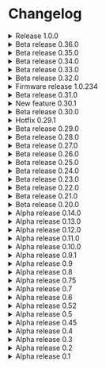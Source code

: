# Changelog

<details>

<summary>Release 1.0.0</summary>

## New Features <a href="#new-features" id="new-features"></a>

## Staking <a href="#staking" id="staking"></a>

Staking itself helps $CHIRP token holders grow their balance by locking their tokens for a particular timeframe for extra rewards.

This encourages long-term holding, increases token stability, and keeps users engaged as well. Features includes flexible reward rates, auto-reinvestment, and bonus perks.

More details: [https://docs.chirptoken.io/chirp-token/staking](https://docs.chirptoken.io/chirp-token/staking)

## Rules Engine <a href="#rules-engine-dostupno-tolko-pod-ficha-flagom" id="rules-engine-dostupno-tolko-pod-ficha-flagom"></a>

**Rules Engine** allows users to set up and run automated rules for device data. The rule engine will help automate tasks, make the platform more efficient, and improve how devices are managed. This is the first version, laying the foundation for future updates and improvements.

## Notification Center <a href="#notification-center" id="notification-center"></a>

The **Notification Center** is designed to help users stay informed about important events in the system. It ensures that critical alerts, important updates, and general information reach the right people at the right time.

With this feature, users will:

* **Receive notifications in real-time** when system events occur
* **See notifications categorized by priority** (Critical, Important, Information)
* **View all notifications** with timestamps.
* **Filter notifications** by priority and date.
* **Mark notifications as read** to track which messages they’ve already seen.
* **Delete notifs** to remove unnecessary messages while keeping relevant ones.

## Bug fixes <a href="#bug-fixes" id="bug-fixes"></a>

Cannot paste DEVEUI correctly

AI assistant locks function buttons

</details>

<details>

<summary>Beta release 0.36.0</summary>

![](<../.gitbook/assets/image (48).png>)

## Features

User board redesigned\
Map: Centering when no device or coordinates are present\
Map: Updated colors\
Light theme added for widgets\
Improved graphs for calculated widgets, including colors and decimal points\
Added ability to set normal value boundaries in widget settings\
Displayed min/max/avg on widget progress bar\
Redesigned tooltips\
Updated Claim Reward window

## Bugfixes

Fixed miner status icon not updating\
Fixed rewards wallet verification issue on rewards page via sidebar button\
Corrected total and last rewards counters showing zero\
Explorer: Fixed Token Supply Widget displaying incorrect graph\
Explorer: Restored missing Top Earners\
Explorer: Corrected sorting order in Transaction Block\
User Board: Fixed UI bug for Favorite devices in adaptive mode\
User Board: Corrected number of needed attention device notifications\
User Board: Added missing "Mark all as read" button\
Fixed disappearing data credit balance after page reload\
Mining board: Fixed page height bug\
Corrected sidebar menu scaling\
Improved widget settings reset functionality\
Fixed Chirp Epochs not displaying on rewards graph\
Resolved login failure after logout\
Removed share device function for device owner

</details>

<details>

<summary>Beta release 0.35.0</summary>

![](<../.gitbook/assets/image (47).png>)

### Features

_App_

• Added availability and RX/TX charts for third-party gateways\
• Displayed min/max/avg on the widget graph\
• Added empty states for Mining Board and User Board maps\
• Enabled search by DevID on Device list page

_Firmware_

• New firmware release v1.1.3 now available\
• Added MQTT client\
• Optimized upgrade script\
• Disabled Ziti tunnel on firmware start\
• Removed Wi-Fi settings reset when not connected to gateway's AP\
• Added more NTP servers\
• Optimized ECC chip setup scripts\
• Wisgate UI: Improved interface responsiveness\
• Enhanced network connection stability\
• Significantly reduced traffic consumption from 3 GB/month (v1.0.234) to 600 MB/month

### Bugfixes

• Map: Fixed ruler in adaptive mode\
• Map: Removed scrolling after map opening\
• Fixed issue where new Miners received no payments or rewards\
• Fixed update firmware request bug\
• Fixed confirmation link on sign-in page\
• Leader Board: Corrected total distance calculation\
• Muted sign-in buttons after returning to login page\
• Fixed session error during password change\
• Mobile: Fixed page reload during tracker map usage\
• Devices: Corrected search field placeholder\
• Fixed login and sign-up using Apple account\
• Fixed display of new firmware version on gateway's dashboard\
• Login: Corrected Apple warning text\
• Resolved issue preventing registration using Google / Apple accounts\
• Fixed login failure when using Apple / Google accounts\
• Fixed bug where registration button wasn't blurred after click\
• Resolved login forward back to login page issue\
• Corrected sorting order for transactions in Mining Board

_Tracker App_

• Implemented logout on internet connection loss\
• Added leaderboard position information\
• Fixed issue of new device creation after app update\
• Reduced multiple location messages\
• Fixed iOS device absence on Leader Board\
• Resolved user registration error\
• Android App: Fixed large map movements during rest

</details>

<details>

<summary>Beta release 0.34.0</summary>

![](<../.gitbook/assets/image (46).png>)

### Features

* Device info block added for Device page & Gateway page
* All layers (device icons, track, ruler) on the map are erased when switching the light/dark theme
* Connected wallet: UI improvements
* Redesigned dark theme for map
* Added light theme for map
* Login page optimization
* Added scrolling/filtering feature to Rewards chart
* Explorer: changed default sorting to total for top earners

_Leaderboard:_

* Add device aliases to Leaderboard
* Removed highlighting of first positions in Leaderboard

### Bugfixes

* Verification using Ledger device does not work
* Fixed statistics widgets in Explorer
* Mining Board: Calculation of Potential Reward
* Mining Board: map ruler error when switching themes
* Light theme: black buttons for PayPal card payment
* Light theme: black view of feedback form
* Notification email about personal info change during widget configuration
* Unexpected logout fixed

</details>

<details>

<summary>Beta release 0.33.0</summary>

![](<../.gitbook/assets/image (45).png>)

### Features

* Frontend improvements: White theme released, switch dark/white themes in sidebar by clicking user avatar
* Frontend improvements: Map color redesigned for better readability
* Frontend improvements: Sign-in buttons for Google / Apple redesigned for better interaction
* Mining board: Reward coefficients are shown to demonstrate the potentially lost reward due to low availability
* Mining board: Reward scrolling feature now allows to scroll epochs to where it all began
* SIM cards: New SIM parameters are available on SIM card page
* Devices: Widget switch main/other allows to switch main and other data to highlight only the most important information
* Wallet security: Signature for wallet removal is now required to increase the safety of mining on Chirp platform

### Bugfixes

* Redeem NFT: Exception during order creation
* Redeem NFT: Wallet address input
* Login and logout issues

</details>

<details>

<summary>Beta release 0.32.0</summary>

![](<../.gitbook/assets/image (44).png>)

### Features

**Chirp Token**\
Extractor: Extract claim records for payouts\
Make each instance of the validator service use its own consumer name\
SDK & Crypto: Claim transaction tools\
Ledger Node: Each record should have a date\
Ledger Node: Transaction multi-signing algorithm\
Depositary Contract: Claim function\
Ledger Node: Prepare Transaction\
Extractor: Transactions controller\
Refactoring top holders without SUI ScanBalances

**Chirp App**\
Mining Board:

* Added "Claim" button
* Popup "How much do you wish to claim?" with amount to claim (max amount button)
* Popup: Sign transaction
* Popup: "Success" or "Transaction declined"
* Table fixed: rename Reward to Deposit and tooltip "These are claimable deposits. They can be claimed from the blockchain."
* Fetch rewards only for displayed epochs
* Fixed mining board blocks style

App optimizations for devices and gateways pages\
Support initial miner firmware registration link in app\
Leaderboard widget at device page\
Leak Sensor widget improvement\
Added sorting for non-LoRa devices in add device dialog menu\
Added main metrics for tracker pages\
Explorer: Added gateway aliases for top earners table\
Explorer: Added “Type” column to payments table\
Reward Wallet: Signed the wallet removal operation\
Connect Wallet: New sidebar menu added; now, the chain is displayed for the connected wallet

### Bugfixes

Mainnet stability: fixed duplicating keys error\
Mainnet stability: deleted unnecessary checkpoints\
Login page: fixed white screen error\
Redeem NFT: wallet address does not fit input\
Contact Support pop-up at device page fixed\
Gateway: location not displayed in gateways table\
Tracker Map: tracks not displayed in adaptive mode\
Fixed tooltip shift for rewards chart\
Fixed app crash on Smart Plug device page

</details>

<details>

<summary>Firmware release 1.0.234</summary>

![](<../.gitbook/assets/image (43).png>)

### Features

* Gateway availability issues have been resolved;
* Fixed problems with Wi-Fi connection loss;
* Improved Wisgate UI performance and fixed bugs;
* Added feature to disable LTE modem by default if not in use.

</details>

<details>

<summary>Beta release 0.31.0</summary>

![](<../.gitbook/assets/image (42).png>)

### Features

* Leaderboard Page: New widget designed for the Chirp Tracker mobile app and the upcoming BIG Airdrop Campaign
* Added top-up for sim-card balance via PayPal, credit card or Data Credits
* Improved connect/verify wallet banner
* Redeem NFT: disabled “Burn NFT” button if network is not mainnet
* Prompt user to switch to mainnet for verification
* Non GPS Device page (mobile) improvements
* Fixed charts in widgets
* Disabled e-mail change form in Settings
* Gateways: Update to latest firmware support request on gateway’s page
* Added device type to browser URL
* Mining Board: show “Pending…” only in the latest payment
* Replaced gateway icon with Chirp icon on the gateway page and user board
* Moved calendar button to the far right side on all tabs
* Added new map features from Network Explorer to main application
* Gateway registration: set data credit amount to default 4000
* Added sub-location field to gateway
* Leak Sensor Widget improved

### Bugfixes

* Wallet verification failed for Google Auth wallets
* New order create app crashed
* Change password wasn’t logout from account
* Map did not displayed for non-lora sim card trackers
* Gateways: “Add gateway” button shifted left
* IMEI of mobile tracker was editable
* Empty balance for connected and verified wallet
* Device sharing did not working for non-lora devices
* User avatar was deleted after relogin
* Devices number delta did not updated on Network Explorer
* Devices table: fixed wrong battery percentage view

</details>

<details>

<summary>New feature 0.30.1</summary>

![](<../.gitbook/assets/image (41).png>)

New sign-up and sign-in features are available! You can now join Chirp with Google or Apple account.

</details>

<details>

<summary>Beta release 0.30.0</summary>

![](<../.gitbook/assets/image (40).png>)

### Features

* Updated Crypto Explorer page - enhanced mobile view for the page, new top holders and top earners tables available
* Improved visibility, Explorer now only displays the miners within the visible area
* Re-designed SIM cards page
* Reworked 4G GPS trackers page
* Added DevEUI to device list page
* Improved visibility of the "Add device" button
* Sped up the Gateways page loading
* Removed default map centering on all pages
* Improved Leak Sensor widget
* Updated Privacy Policy
* Added EULA banner
* Introduced guide to Buy & Redeem NFT

### Bugfixes

* Hotfixes for Redeem NFT: resolved issues with burning NFT, re-fetching NFTs, and dropdown with country code for phone field
* Fixed UI not recognizing a wallet network change
* Mobile: Fixed wrong alignment on the Connected wallet page
* Mobile: Fixed wrong pagination in Crypto Explorer transactions
* Mobile: Fixed Mainnet warning message displayed on the mobile version
* Tracker path now created based on the last update timeline
* Fixed wallet verification failure for Google Auth Sui wallet
* Added Button or Link to Chirp platform after email confirmation
* Fixed issue where users with shared tracker could see list of users with this tracker shared
* Changed text on widget from "Door is closed/open" to "Open/Closed"
* Fixed tooltip clipping in the first column of the Rewards chart
* Device log details no longer overwritten during preview
* The old view is no longer displayed before the sim card device page is loaded

</details>

<details>

<summary>Hotfix 0.29.1</summary>

![](<../.gitbook/assets/image (39).png>)

## Hotfixes

Redeem NFT page changes:

* add banner “Once you have burned your NFTs, order will become available after transaction is confirmed on blockchain and Chirp platform validates the transaction”
* update Miner NFT logo
* improve performance of NFT scanner for minimize time to discovery bought and burned NFTs

</details>

<details>

<summary>Beta release 0.29.0</summary>

![](<../.gitbook/assets/image (37).png>)

![](<../.gitbook/assets/image (38).png>)

## Features

* Explorer redesign
  * World map for viewing Chirp coverage globally
  * Network stats widgets are added under the map
  * Map scrolling is now easier with a hotkey
  * We've improved the overall look and feel of the platform
* Added new Skyward NFT icon to the Redeem NFT page
* Included Redeem NFT texts and warnings
* Inserted rewards chart on the crypto-explorer
* Rolled out bug fixes for pings/tx/rx on the crypto-explorer
* Introduced device track sorting on the SIM card tracker device page
* Added change password form to settings
* Incorporated a link back to the login page after password changes
* Added password complexity hints to registration and password change forms
* Rolled out backend stability improvements

## Bugfixes

* Fixed a bug linking to the Chirp platform after email confirmation
* Fixed a bug with shared tracker
* Repaired the map expander block
* Corrected a bug on BFF: batch NFT burn and ordering fewer miners than NFTs burnt
* Fixed tooltip clipping in the first column of the Rewards chart

</details>

<details>

<summary>Beta release 0.28.0</summary>

![](<../.gitbook/assets/image (36).png>)

## Features

**NFT Sale 2.0**

* Redesigned NFT Redeem page
* New page with a list of orders

New Sui wallet widget: Connect your reward wallet to Chirp’s dashboard with our new widget\
Sui wallet verification: Verify your wallet using our new widget\
New non-LoRa devices page: Track devices more easily with new checkpoints on the map\
Revised 'Billing' section:

* 'Redeem NFT' moved to top level, placed after settings
* 'Rewards Wallet' moved to Settings
* 'Data Credits' moved to Settings
* 'Orders Table' moved to 'Redeem NFT' page

Added spacing before 'Docs' and 'Explorer' page (same vertical spacing as between 'Sim Cards' and 'Billing')\
Improved Leak Sensor Widget\
Improved Door Open Sensor Widget\
Share device button is now visible\
Split and refactor sidebar menu: split menu into sections with a separators\
Add Terms of Use and Privacy Policy pages to [docs.chirptoken.io](http://docs.chirptoken.io/)\
Support request widget is now available in the sidebar and new device request form you can find at the settings tab

_Firmware release 1.0.215_

* Gateway UI: Added a switch for turning on/off gateway LEDs to settings page
* Gateway UI: Added firmware update feature to settings page
* Firmware: Restore LoRaWAN frequency plan after firmware upgrade
* Firmware: Improved network connection to Chirp servers for better gateway online uptime

## Bugfixes

* Mining Board: Payments displayed for unfinished epochs
* Fixed device table sorting by status bug
* Password requirements are now checked on the frontend
* Mobile: Added wallet connection warning popup on Gateways page
* Login UI: Fixed issue where sign-up/sign-in pages weren't found under signed-in user
* Fixed bug on custom date range for devices
* Fixed display issue with full-screen map
* Battery widget: Fixed graph displaying data of battery with 0%
* Crypto Explorer: Fixed alignment issue with epoch change timer during epoch change
* Crypto explorer: Adaptive widget for epochs
* Fixed typo in email confirmation message
* Fixed issue with Device Log entry opening on each log page
* Gateway page: app crash in some cases
* Fixed map expander block in adaptive mode

</details>

<details>

<summary>Beta release 0.27.0</summary>

![](<../.gitbook/assets/image (35).png>)

## Features

New sign-up, sign-in, social sign-in, forgot password and verify e-mail pages have been added.

Mining Board:

* A Network Keepers address for rewards has been added for users who haven't connected their Sui wallet to their Chirp account yet.

Crypto Explorer:

* Links in the transaction block digest have been updated to [suiscan.xyz](https://suiscan.xyz/testnet/home).
* Classic pagination has been added to Crypto Explorer.
* Speed up transactions and payments processing.

Added links to Terms of Use and Privacy Policy:

* Links to Terms of Use and Privacy Policy have been added to the Sign In screen.
* A mandatory radio button stating 'I accept the Terms of Use' has been added to the Sign Up screen.
* A mandatory radio button stating 'I accept the Privacy Policy' has been added to the Sign Up screen.

A new Chirp sim card page has been added at [chirpwireless.io](http://chirpwireless.io/).

## Bugfixes

The following issues have been resolved:\
Mining Board: Incorrect order of epochs on the Graph\
Reward Wallet: The current balance of the wallet always showed 0\
Rewards: Last Payment and Total always displayed as 0\
Rewards: Rewards payments were being made for non-approved gateways\
Mobile: Scroll function was not working on the Rewards details page\
Mobile: The wallet connection warning popup was missing on the Gateways page\
Mobile: Fixed the placement of the 'Device is supported in beta' widget\
Mobile: Fixed the Graphs axes artifacts issue\
Sim Card: Fixed a bug that caused page crashes for some sim cards\
No data was being displayed for shared devices on the device list page.\
Verify e-mail link was incorrect\
Typo in e-mail confirmation message

</details>

<details>

<summary>Beta release 0.26.0</summary>

![](<../.gitbook/assets/image (32).png>)

![](<../.gitbook/assets/image (33).png>)

## Features

Testnet Smart Contracts Created:

* A 'Chirp' smart contract has been created. This contract encompasses the complete Chirp Token contract. It allows the minting of tokens and their distribution through liquidity pools according to tokenomics.
* A 'Ledger' smart contract has been developed. This contract functions as a decentralized mechanism that frequently stores the rewards information into the IPFS, utilizing IPFS CID. This CID consists of all the essential information related to the reward calculations conducted during the Chirp Epoch, which is then subsequently logged into the SUI Blockchain.

Decentralized Reward Distribution Mechanism for testnet:

* Rewards are determined based on miner availability.
* A 'reward\_bundle' is assembled, including gateway identifiers, availabilities, and token reward stakes, which is then stored in IPFS.
* This data is recorded into the SUI Blockchain using the IPFS CID.
* Data is retrieved from the SUI Blockchain to facilitate payout transactions.
* Rewards are distributed to miners.

New public page: Explorer ([chirptoken.io/explorer/](http://chirptoken.io/explorer/))

* An epoch loading bar displays the current state of the ongoing epoch.
* "Token supply" and "token supply %" charts show the quantity and percentage of the current minted and total supplies.
* A list of transactions displays all the Chirp transactions on the network, including links to the transaction block digest on the Sui explorer.
* A list of payments shows all Chirp payments with links to transaction blocks on the Sui explorer.

Mining Board:

* A map indicating user miner locations.
* A list of user miners.
* A "Testnet" alert indicating the current Testnet stage.
* An epoch loading bar shows the current state of the ongoing epoch.
* A histogram displays reward history for each epoch.
* A historical list of rewards.
* An alert is shown for miner purchase if no miners are registered to the user.

Gateway page: A new histogram "Rewards" shows rewards for a specific gateway.

New "copy wallet address" button added to the reward wallet and "add Chirp miner" pages.

Inner objects in device event logs are now unpacked.

## Bugfixes

Style bug with the search-on-map field

</details>

<details>

<summary>Beta release 0.25.0</summary>

![](<../.gitbook/assets/image (31).png>)

### Features

Devices and gateways tables performance optimization\
New “add reward wallet” widget to Gateways and Gateway pages. Show this message only if user has miners and didn’t connect the wallet\
“Adding a wallet for rewards” step in “add Chirp Miner” process\
Remove links to Terms of Use and Privacy Policy from sidebar, its still available at login/sign-up page.

### Bugfixes

Mobile: Small zoom after any entry field change

</details>

<details>

<summary>Beta release 0.24.0</summary>

![](<../.gitbook/assets/image (30).png>)

### Features

Changelog posts are now available for your feedback. Feel free to share your impressions with us.\
We've added a search by location field to the map for User Board and Explorer.\
Loaders have been added to the add and delete device pages to prevent warnings.\
The Explorer now shows the ping distance.\
The Terms of Use and Privacy Policy are now hosted at [docs.chirpwireless.io](http://docs.chirpwireless.io/).

### Bugfixes

Fixed a bug in device sharing table not updating after un-sharing the device\
Mobile version: Small zoom after any entry field change\
Fixed coverage layers in explorer for gateways without any displayed coverage\
Fixed a bug with wrong date setting in calendar caused app crash

</details>

<details>

<summary>Beta release 0.23.0</summary>

![](<../.gitbook/assets/image (29).png>)

### Features

New feedback widget: feel free to let Chirp team know what you like and what we can improve\
“Add LoRa device” dialog supports adding locations and sub-locations for device placement\
Added search by model for “Add LoRa device” dialog\
Performance improvement: coverage map layer now displays much faster\
New mobile view for settings and device pages\
Update cloud infrastructure services

### Bugfixes

Explorer map was hidden on mobile devices\
Locations and sub-locations expanding in drop-down lists crashed if the height of the content exceeds the screen limits\
Email didn’t received if email address changed in profile settings page\
Availability chart in gateway page now displays absolute values for current time, not only for full day\
User Board: Coverage layer loaded and displayed by default\
User Board: Dashboard not available in Safari browser\
Widgets: “Show alert” button didn’t switch alerting mode,\
Widgets: Status widget state changed by selecting Today filter in calendar\
Widgets: Open times widget calculation fix if device was reset

</details>

<details>

<summary>Beta release 0.22.0</summary>

### Features

Mobile dashboard reworked, now provided more user-friendly pages:

* Device page
* Gateway page
* Devices table

Device widgets reworked, now it supports displaying values for events:

* first event for period
* last event
* average of events
* delta of events

Removed fields Gateway, AllGateways for non-lora devices.

_Chirp Miner_\
Firmware release v.1.0.177\
Implement firmware update features (will be implemented in gateway page soon)\
Update Wisgate UI frontend (fix spaces validation in the SSID bug)

### Bugfixes

The latest information of graphs in gateway section are not showing current date, they show the day before, its shifted with -1 days\
The appearance of TX/RX numbers doesn’t display the amount of y-axis correctly, after reaching 100k one day, is has shown 10k\
Device status didn’t update in some cases\
Non-lora GPS trackers now support displaying tracks on map at device page

</details>

<details>

<summary>Beta release 0.21.0</summary>

![](<../.gitbook/assets/image (28).png>)

### Features

Rewards wallet connection flow is reworked, so you can simply connect your Sui wallet to Chirp for rewards\
New information on device page map: new icons, distance measurement (ruler), RSSI metric. Now map supports terrain and satellite view layers\
Explorer now has slider for upper information blocks\
Notifications: if Chirp Gateway is unavailable more than 1 hour or it became online - you’ll receive e-mail and notification to your profile

_3rd Party Gateways. Now Chirp supports LoRaWAN network servers in regions:_

* AS923
* AS923-2
* AU915-0
* EU433
* EU868
* IN865
* KR920
* RU864
* US915-0
* US915-1

Add Gateway EUI in gateway’s settings tab

_New supported vendors and devices:_

* Adeunis (18 devices)
* Bosch (2 devices)
* Сomtac (4 devices)
* Decentlab GmbH (45 devices)
* Digital Matter Pty Ltd (5 devices)
* GWF Messsysteme AG (2 devices)
* IMST GmbH 3 (devices)
* ioThings (1 device)
* KELLER Druckmesstechnik AG (4 devices)
* Laird Connectivity, Inc. (4 devices)
* MCCI Corporation (17 devices)
* Mcf88 SRL (16 devices)
* Enginko SRL (18 devices)
* Multi-Tech Systems, Inc. (1 device)
* Netvox Technology Co. (128 devices)
* nke WATTECO (22 devices)
* Onethinx B.V. B.V. (1 device)
* OrbiWise (1 device)
* Parametric Engineering GmbH (2 devices)
* Radio Bridge Inc. (21 devices)
* STMicroelectronics International NV (7 devices)
* STREGA (5 devices)
* TalkPool AB (6 devices)
* Tektelic Communications Inc. (25 devices)

### Bugfixes

Fix search form for 4G devices models

</details>

<details>

<summary>Beta release 0.20.0</summary>

![](<../.gitbook/assets/image (27).png>)

### Features

“Add to favorites” button for shared devices\
Move the gateway registration flow to the new design

_New icons on the device page map for 3 scenarios:_

* device has its own coordinates
* device has location / sub-location
* device has location history

Move devices latitude and longitude from widgets to other metrics\
Add battery percentage to device list\
QR code scan for DevEUI in “add device”\
“Add gateway” flow now support both types of gateways: Chirps and 3rd Party\
Font sizes got bigger for better accessibility\
Synchronize table designs on device and gateway lists, device log, orders and sim cards pages

_Cellular GPS devices are now supported by Chirp platform!_\
Cellular device are displayed on maps\
All cellular device parameters are displayed on device page as text widgets\
Cellular devices can now be shared\
Cellular device settings tab in device view

* Name
* Model
* Unique ID

_3rd Party Gateways:_\
3rd Party gateway registration is now available\
3rd Party gateway overview and settings pages

_Chirp Miner:_\
Firmware release v.1.0.156\
Fixed resolve dns if chirp dns was lost\
Set AP mode only if user doesn’t configured wifi connection. Add wifi AP trace to gateway logs\
Add new frontend (support regions configuration)\
Firmware release version is shown in Gateway Web UI\
Fixed dhcp options (fix connect to webgui using wifi AP)\
Firmware update process is scheduled every 10 minutes 3 times if it fails

### Bugfixes

Device log tags rescaling\
Devices measurements diffs in events and widgets are now fixed\
Remove (0,0) device coordinates from tracks in empty events\
Scrolling issue on main device details page\
New gateway configs received if gateway reset or reflashed\
When scrolling in device log, the rounding at the top disappears\
As the screen size increases, the grid with devices changes greatly and large horizontal margins appear\
There are no rounded corners on the map\
The date of the last connection of the device is different in the list of devices and the detailed page of the device\
On all graphs, time has moved far to the right towards the edge\
When changing the name of the device, it changes only after reloading the page

_Dragino Door Sensor:_\
There is no battery data on the overview page, although there is some in the logs\
Added horizontal scrolling in logs\
There are no DOOR\_OPEN\_STATUS values and the text is also cut off\
Dragino door sensor placement on map\
Dragino door sensor events and widgets improved

_User board:_\
“Show all” button in Favorite devices didn’t work

</details>

<details>

<summary>Alpha release 0.14.0</summary>

![](<../.gitbook/assets/image (26).png>)

### Features

On device board, we split widgets into main and other and added lots of new widgets, now for every parameter that device provides.\
Verified and unverified devices: we are adding more and more devices and once the devices has been checked physically, devices for which widgets haven’t been tested, are market unverified / beta.\
Some new Sensecap T1000 widgets are available on device page.\
“Add device” redesign with new validations.\
GPS tracks improvements.

### Bugfixes

Sensecap T1000 chaotic map display fixed.\
Gateway registration flow minor bugs.\
GPS devices with coordinates and no locations set now displayed on map correctly.\
Wisgate UI registration flow minor bugs.\
Some device log events with state is not displayed.\
Some device log events with multiple gateways sources were smashed in one string.\
Device Overview tab now fetch recent events and widgets are updating correspondingly.\
Explorer - gateways with online status now highlighted.\
Google authentication for site redirected to outdated page, now its fine\
Download logs were limited for a hundred events.

</details>

<details>

<summary>Alpha release 0.13.0</summary>

![](<../.gitbook/assets/image (25).png>)

### Features

Explorer page has been redesigned without header for a more spacious map experience\
Mobile view improvements\
Sim card table improvements (different header, column titles, measurements)\
Adding a LoRaWAN device to the platform has been simplified and half-automated\
Device log is now clickable and can show entire message contents\
Platform backend can now service 4g GPS devices\
Lots of Dragino devices added to the platform (D20-LB, DDS45-LB, DSO3A-LB, GroPoint Air, LA66, LDS02, LDS12-LB, LHT52, LHT65N, LT-22222-L, LTC2, LWL02, PS-LB, S31-LB, SE01-LB, SPH01-LB, SW3L-LB, TrackerD, WLO3A-LB,)

### Bugfixes

A number of design fixes (icons, fonts, shadows, element sizes)\
Removing device from favorites throws an error\
Cant select sub-location in add device modal\
Dragino LDS02 status update delays on graphs\
Shared device update returns 404

</details>

<details>

<summary>Alpha release 0.12.0</summary>

![](<../.gitbook/assets/image (24).png>)

### Features

Devices

* T1000 device added
* Abeeway trackers added
* Compact Tracker
* Industrial Tracker
* Micro Tracker
* Smart Badge
* RAK7201 device added

Dashboard

* Gateways list and gateway page are now available
* Device and gateway settings tabs are added to device/gateway page
* Device log pagination improved for faster page switching
* “Dashboard” page in old design was replaced with user board, device and gateway pages

### Bugfixes

Mobile view blocked by menu\
Map point is not displayed if sublocation is not set\
Tablet layout: mobile version improvements\
AS923 LoRaWAN frequency fixed

</details>

<details>

<summary>Alpha release 0.11.0</summary>

![](<../.gitbook/assets/image (22).png>)

### Features

User board redesign

* Header in dashboard is replaced with a fixed left sidebar
* New sorting of Items on the left panel in your dashboard, expandable categories
* Complete layout change on all pages
* Frontend cache system implemented for fast and stable dashboard response

Explorer: Detailed gateway sidepanel. By clicking on the hex then gateway you will see new graphs with gateway pings, gateway availability\
Device page: Device measurement units can be switched, e.g. Celsius / Fahrenheit\
Device page: Device graph can be hidden\
Device page: Device widget ‘show alert’ toggle\
Backend feature - Device parameters map is implemented to display more device data on frontend\
For added security Cloudflare is enabled on chirpwireless.io

### Bugfixes

Device list: no location is displayed if sublocation is not set\
Device list: no scroll on small screens\
Device log: pagination buttons not hidden when less than 1 page worth of logs

</details>

<details>

<summary>Alpha release 0.10.0</summary>

### Features

Frontend

* New group widget
* 'All devices' filter tab
* Filter gateways from device list
* New calendar with quick filtering buttons for Today, Week, Month
* New device parameters tooltip in a device log
* More parameters are now visualized

Platform

* New device supported: Elsys EMS
* New device supported: Dragino LHT65N-E31F

Hardware

* New firmware v. 1.121 update for all online gateways in production
* 'Watchdog' feature

### Bugfixes

Device page

* Fix device log pagination pages count
* Dragino sensor widget shows wrong state
* Dragino sensor widget error

Gateway

* Transmission breaks in current firmwa

</details>

<details>

<summary>Alpha release 0.9.1</summary>

### Bugfixes

* Explorer sidebar not switching when choosing a different hex fix
* Device log filter button is hidden fix
* Filter GPS Tracker path with (0,0) coordinates
* Pings require clicking a gateway in hex fix
* Changelog entry for sprint 1 fix
* Miner sidebar displays wrong data on user-board/devices pages fix

</details>

<details>

<summary>Alpha release 0.9</summary>

![](<../.gitbook/assets/image (21).png>)

### Features

Ambassador program has been launched, ambassador page is up on chirptoken.io\
New gateway firmware 1.116 in production

* “Watchdog” feature is implemented for better gateway resilience
* A number of gateway security features has been implemented
* Gateway starts out-of-the-box with Ethernet connection
* Gateway services refactored for better performance
* Traffic consumption reduced to approx. 6 Gb monthly for more affordable gateway mobile connectivity

Devices

* Seedstudio T1000 tracker added
* New device adding made easier with standardised device config format

User board

* Text widget
* Device log sorting
* Device log filtering
* Device settings
* Group widget
* Empty state overview

### Bugfixes

* Expiring token issue fixed
* Coverage calculation issues fixed
* A number of gateway start-up issues fixed

Infrastructure

* All resources migrated to Google Cloud
* AWS resources eliminated
* GKE alerting is live

</details>

<details>

<summary>Alpha release 0.8</summary>

![](<../.gitbook/assets/image (20).png>)

### Features

* Coverage radius calculation is now considered based on GPS tracker data
* Coverage is now calculated regularly: radius once a week, gateway coverage per gateway setup
* UI Kit has been created to speed up frontend development
* Band choice is now available in ‘Add Device’ dialog
* Adding a new device into supported devices can be requested via ‘Add Device’ dialog
* Adding device on backend is made simpler
* Internal architecture optimization
* Pings between gateways are released to production
* Network usage reduced from ca. 15 Gb per month to ca. 6 Gb per month
* First Chirp SIMs are active with first Keeper tariff
* Chirp fleet management solution is live
* IoT wiki is live
* Chirpwireless.io landing page is live
* SEO optimization

</details>

<details>

<summary>Alpha release 0.75</summary>

![](<../.gitbook/assets/image (19).png>)

### Features

* Dashboard release
* Billing & PayPal are now supported
* Data credits are now available on the platform
* List with orders has been extended with Tracking Info
* Dragino LDS02 stability tests to ensure stable device
* Gateway 915 MHz stability tests
* Production cluster filesystem backup has been automated

</details>

<details>

<summary>Alpha release 0.7</summary>

![](<../.gitbook/assets/image (18).png>)

### Features

* Add 'gateway' category in left sidebar
* Remove financial graph
* 'How to' articles
* Move logout button in adaptive to hamburger menu
* Remove 'all' layer on map
* Wi-fi stabilization
* Main wallet protection
* Automate rewarding service calls
* Confirmation for gateway registration
* Final production registration
* Reward gateway owners on testnet
* Display wallet balance in header

</details>

<details>

<summary>Alpha release 0.6</summary>

![](<../.gitbook/assets/image (17).png>)

### Features

* Rewarding service
* Backend support for different frequencies
* Gateway reset procedure
* Syscheck deploy
* Production docusaurus
* Adaptive design for gateway registration

</details>

<details>

<summary>Alpha release 0.52</summary>

![](<../.gitbook/assets/image (16).png>)

### Features

* New firmware distribution system
* Factory gateway initialization process
* Wallet connect on Chirp frontend
* IoT web platform adaptive design
* Android app MVP
* Feature request form

</details>

<details>

<summary>Alpha release 0.5</summary>

![](<../.gitbook/assets/image (15).png>)

### Features

* New gateway hardware platform by RAK
* NFT sale
* NFT sale security audit
* Integration with Opensea
* Device sharing over frontend
* Production platform in Chirp cloud
* Rewarding concept

</details>

<details>

<summary>Alpha release 0.45</summary>

![](<../.gitbook/assets/image (14).png>)

### Features

* Coverage map calculation now considers topographic map
* Coverage map now includes verification of map by GPS devices (coverage will be displayed in locations where GPS tags have sent LoRa frames)
* Icon grouping on map
* Google authentication
* Android app prototype
* Flexible device configs
* Version monitoring on gateway

</details>

<details>

<summary>Alpha release 0.4</summary>

![](<../.gitbook/assets/image (13).png>)

### Features

* Display GPS tracker data in frontend
* Mesh prototype
* Delete devices over frontend
* Camera feed prototype
* New LoRa shield with timestamping / geolocation support

</details>

<details>

<summary>Alpha release 0.3</summary>

![](<../.gitbook/assets/image (12).png>)

### Features

* New firmware features for gateway registration
* Power meter support
* User avatar deletion
* Search in my iot table
* Added network graphs
* Back button in right sidebar
* Merged profile, change password, language tabs
* Profile tab redesign
* 'add location' tab redesign
* Display read notifications in notifications list

</details>

<details>

<summary>Alpha release 0.2</summary>

![](<../.gitbook/assets/image (10).png>)

### Features

* New landing page
* New 2.4 temperature sensor support
* Seamless transition between ‘My IoT’ and Dashboard
* Added favorite devices
* App header redesign
* Sign in / sign up pages redesign
* Map icons redesign
* Added right sidebar folding

</details>

<details>

<summary>Alpha release 0.1</summary>

![](<../.gitbook/assets/image (9) (1).png>)

### Features

* Landing page
* Public coverage map
* Personal area of the website
* Private coverage map
* IoT dashboard
* Device registration
* Gateway registration
* Settings
* Package statistics
* Dark mode!

</details>
